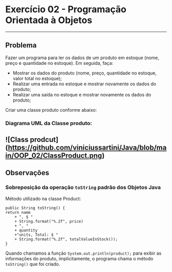 # Exercício 02 - Programação Orientada à Objetos
---
## Problema

Fazer um programa para ler os dados de um produto em estoque (nome, preço e quantidade no estoque).
Em seguida, faça:
- Mostrar os dados do produto (nome, preço, quantidade no estoque, valor total no estoque);
- Realizar uma entrada no estoque e mostrar novamente os dados do produto;
- Realizar uma saída no estoque e mostrar novamente os dados do produto;

Criar uma classe produto conforme abaixo:

### Diagrama UML da Classe produto:

![Class prodcut] (https://github.com/viniciussartini/Java/blob/main/OOP_02/ClassProduct.png)
---
## Observações

### Sobreposição da operação ```toString``` padrão dos Objetos Java
Método utilizado na classe Product:

```
public String toString() {
return name
	+ ", $ "
	+ String.format("%.2f", price)
	+ ", "
	+ quantity
	+"units, Total: $ "
	+ String.format("%.2f", totalValueInStock());
}
```

Quando chamamos a função ```System.out.println(product);``` para exibir as informações do produto, implicitamente, o programa chama o método ```toString()``` que foi criado.
